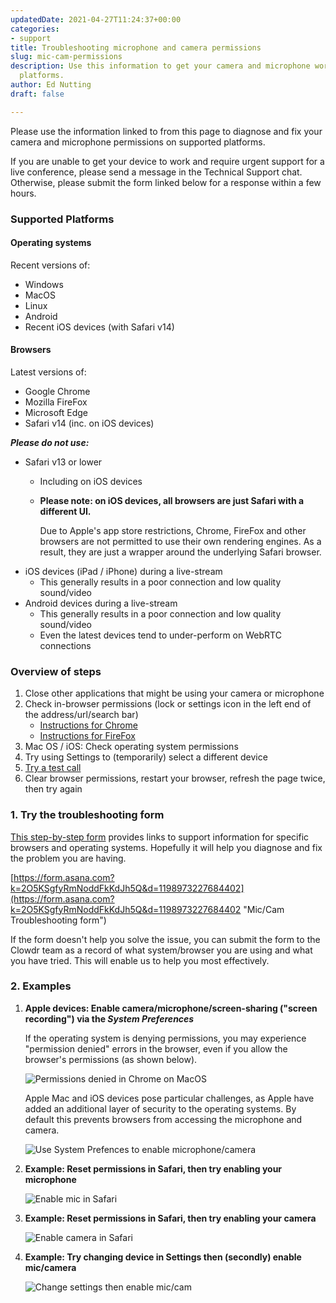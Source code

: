 ```yaml
---
updatedDate: 2021-04-27T11:24:37+00:00
categories:
- support
title: Troubleshooting microphone and camera permissions
slug: mic-cam-permissions
description: Use this information to get your camera and microphone working on supported
  platforms.
author: Ed Nutting
draft: false

---
```

Please use the information linked to from this page to diagnose and fix your camera and microphone permissions on supported platforms.

If you are unable to get your device to work and require urgent support for a live conference, please send a message in the Technical Support chat. Otherwise, please submit the form linked below for a response within a few hours.

### Supported Platforms

#### Operating systems

Recent versions of:

* Windows
* MacOS
* Linux
* Android
* Recent iOS devices (with Safari v14)

#### Browsers

Latest versions of:

* Google Chrome
* Mozilla FireFox
* Microsoft Edge
* Safari v14 (inc. on iOS devices)

**_Please do not use:_**

* Safari v13 or lower
  * Including on iOS devices
  * **Please note: on iOS devices, all browsers are just Safari with a different UI.**

    Due to Apple's app store restrictions, Chrome, FireFox and other browsers are not permitted to use their own rendering engines. As a result, they are just a wrapper around the underlying Safari browser.
* iOS devices (iPad / iPhone) during a live-stream
  * This generally results in a poor connection and low quality sound/video
* Android devices during a live-stream
  * This generally results in a poor connection and low quality sound/video
  * Even the latest devices tend to under-perform on WebRTC connections

### Overview of steps

1. Close other applications that might be using your camera or microphone
2. Check in-browser permissions (lock or settings icon in the left end of the address/url/search bar)
	* [Instructions for Chrome](https://support.google.com/chrome/answer/2693767)
    * [Instructions for FireFox](https://support.mozilla.org/en-US/kb/how-manage-your-camera-and-microphone-permissions)
3. Mac OS / iOS: Check operating system permissions
4. Try using Settings to (temporarily) select a different device
5. [Try a test call](https://tokbox.com/developer/tools/precall/)
6. Clear browser permissions, restart your browser, refresh the page twice, then try again

### 1. Try the troubleshooting form

[This step-by-step form](https://form.asana.com?k=2O5KSgfyRmNoddFkKdJh5Q&d=1198973227684402 "Mic/Cam Troubleshooting form") provides links to support information for specific browsers and operating systems. Hopefully it will help you diagnose and fix the problem you are having.

[https://form.asana.com?k=2O5KSgfyRmNoddFkKdJh5Q&d=1198973227684402](https://form.asana.com?k=2O5KSgfyRmNoddFkKdJh5Q&d=1198973227684402 "Mic/Cam Troubleshooting form")

If the form doesn't help you solve the issue, you can submit the form to the Clowdr team as a record of what system/browser you are using and what you have tried. This will enable us to help you most effectively.

### 2. Examples

1. **Apple devices: Enable camera/microphone/screen-sharing ("screen recording") via the _System Preferences_**

   If the operating system is denying permissions, you may experience "permission denied" errors in the browser, even if you allow the browser's permissions (as shown below).
   
   ![Permissions denied in Chrome on MacOS](/images/chrome-os-permissions-1.gif "Permissions denied in Chrome on MacOS")
     
   Apple Mac and iOS devices pose particular challenges, as Apple have added an additional layer of security to the operating systems. By default this prevents browsers from accessing the microphone and camera.

   ![Use System Prefences to enable microphone/camera](/images/chrome-os-permissions-2.gif "Use System Prefences to enable microphone/camera")
   
2. **Example: Reset permissions in Safari, then try enabling your microphone**

   ![Enable mic in Safari](/images/safari-allow-microphone.gif "Enable mic in Safari")
3. **Example: Reset permissions in Safari, then try enabling your camera**

   ![Enable camera in Safari](/images/safari-allow-camera.gif "Enable camera in Safari")
4. **Example: Try changing device in Settings then (secondly) enable mic/camera**
     
   ![Change settings then enable mic/cam](/images/fix-device-selection.gif "Change settings then enable mic/cam")